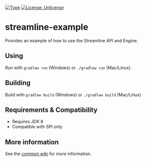 
[![Type](https://img.shields.io/badge/type-application-blue.svg)](https://github.com/ologolo/wiki/wiki/Types)
[![License: Unlicense](https://img.shields.io/badge/license-Unlicense-blue.svg)](http://unlicense.org/)

# streamline-example #
Provides an example of how to use the Streamline API and Engine.

## Using ##
Run with `gradlew run` (Windows) or `./gradlew run` (Mac/Linux).

## Building ##
Build with `gradlew build` (Windows) or `./gradlew build` (Mac/Linux)

## Requirements & Compatibility ##
- Requires JDK 8
- Compatible with SPI only

## More information ##
See the [common wiki](https://github.com/ologolo/wiki/wiki) for more information.
